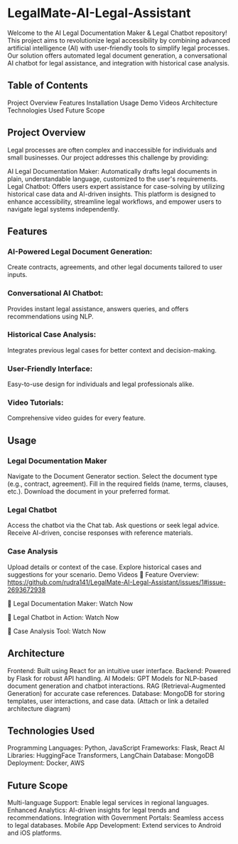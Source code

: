 # LegalMate-AI-Legal-Assistant
Welcome to the AI Legal Documentation Maker & Legal Chatbot repository! This project aims to revolutionize legal accessibility by combining advanced artificial intelligence (AI) with user-friendly tools to simplify legal processes. Our solution offers automated legal document generation, a conversational AI chatbot for legal assistance, and integration with historical case analysis.

## Table of Contents
Project Overview
Features
Installation
Usage
Demo Videos
Architecture
Technologies Used
Future Scope

## Project Overview
Legal processes are often complex and inaccessible for individuals and small businesses. Our project addresses this challenge by providing:

AI Legal Documentation Maker: Automatically drafts legal documents in plain, understandable language, customized to the user's requirements.
Legal Chatbot: Offers users expert assistance for case-solving by utilizing historical case data and AI-driven insights.
This platform is designed to enhance accessibility, streamline legal workflows, and empower users to navigate legal systems independently.

## Features
### AI-Powered Legal Document Generation:
Create contracts, agreements, and other legal documents tailored to user inputs.

### Conversational AI Chatbot:
Provides instant legal assistance, answers queries, and offers recommendations using NLP.

### Historical Case Analysis:
Integrates previous legal cases for better context and decision-making.

### User-Friendly Interface:
Easy-to-use design for individuals and legal professionals alike.

### Video Tutorials:
Comprehensive video guides for every feature.

## Usage

### Legal Documentation Maker
Navigate to the Document Generator section.
Select the document type (e.g., contract, agreement).
Fill in the required fields (name, terms, clauses, etc.).
Download the document in your preferred format.

### Legal Chatbot
Access the chatbot via the Chat tab.
Ask questions or seek legal advice.
Receive AI-driven, concise responses with reference materials.

### Case Analysis
Upload details or context of the case.
Explore historical cases and suggestions for your scenario.
Demo Videos
🎥 Feature Overview: 
https://github.com/rudra141/LegalMate-AI-Legal-Assistant/issues/1#issue-2693672938

🎥 Legal Documentation Maker: Watch Now

🎥 Legal Chatbot in Action: Watch Now

🎥 Case Analysis Tool: Watch Now



## Architecture
Frontend: Built using React for an intuitive user interface.
Backend: Powered by Flask for robust API handling.
AI Models:
GPT Models for NLP-based document generation and chatbot interactions.
RAG (Retrieval-Augmented Generation) for accurate case references.
Database: MongoDB for storing templates, user interactions, and case data.
(Attach or link a detailed architecture diagram)

## Technologies Used
Programming Languages: Python, JavaScript
Frameworks: Flask, React
AI Libraries: HuggingFace Transformers, LangChain
Database: MongoDB
Deployment: Docker, AWS

## Future Scope
Multi-language Support: Enable legal services in regional languages.
Enhanced Analytics: AI-driven insights for legal trends and recommendations.
Integration with Government Portals: Seamless access to legal databases.
Mobile App Development: Extend services to Android and iOS platforms.

